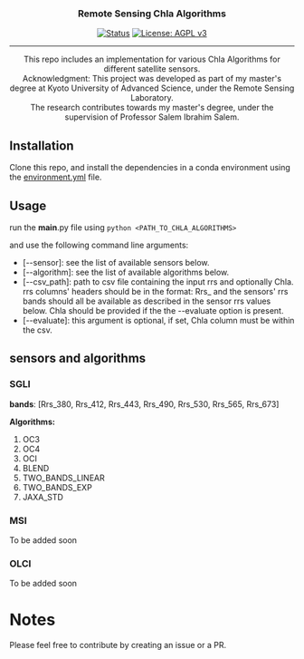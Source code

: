 <h3 align="center">Remote Sensing Chla Algorithms</h3>

<div align="center">

[![Status](https://img.shields.io/badge/status-active-success.svg)]()
[![License: AGPL v3](https://img.shields.io/badge/License-AGPL_v3-blue.svg)](/LICENSE)

</div>

---

<p align="center"> This repo includes an implementation for various Chla Algorithms for different satellite sensors.
    <br> 
    Acknowledgment: This project was developed as part of my master's degree at Kyoto University of Advanced Science, under the Remote Sensing Laboratory. 
    <br> 
    The research contributes towards my master's degree, under the supervision of Professor Salem Ibrahim Salem.
    <br> 
</p>

## Installation

Clone this repo, and install the dependencies in a conda environment using the [environment.yml](/environment.yml) file.

## Usage

run the __main__.py file using 
`python <PATH_TO_CHLA_ALGORITHMS>`

and use the following command line arguments:

- [--sensor]: see the list of available sensors below.
- [--algorithm]: see the list of available algorithms below.
- [--csv_path]: path to csv file containing the input rrs and optionally Chla. rrs columns' headers should be in the format: Rrs_<wavelength> and the sensors' rrs bands should all be available as described in the sensor rrs values below. Chla should be provided if the the --evaluate option is present.
- [--evaluate]: this argument is optional, if set, Chla column must be within the csv.

## sensors and algorithms

### SGLI

**bands**: [Rrs_380, Rrs_412, Rrs_443, Rrs_490, Rrs_530, Rrs_565, Rrs_673] 

**Algorithms:** 

1. OC3
2. OC4
3. OCI
4. BLEND
5. TWO_BANDS_LINEAR
6. TWO_BANDS_EXP
7. JAXA_STD

### MSI

To be added soon

### OLCI

To be added soon

Notes
=====

Please feel free to contribute by creating an issue or a PR.
